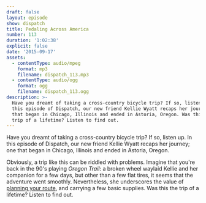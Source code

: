```yaml
---
draft: false 
layout: episode
show: dispatch
title: Pedaling Across America
number: 113
duration: '1:02:38'
explicit: false
date: '2015-09-17'
assets:
  - contentType: audio/mpeg
    format: mp3
    filename: dispatch_113.mp3
  - contentType: audio/ogg
    format: ogg
    filename: dispatch_113.ogg
description: >-
  Have you dreamt of taking a cross-country bicycle trip? If so, listen up. In
  this episode of Dispatch, our new friend Kellie Wyatt recaps her journey; one
  that began in Chicago, Illinois and ended in Astoria, Oregon. Was this the
  trip of a lifetime? Listen to find out.
---
```

Have you dreamt of taking a cross-country bicycle trip? If so, listen up. In this episode of Dispatch, our new friend Kellie Wyatt recaps her journey; one that began in Chicago, Illinois and ended in Astoria, Oregon.

Obviously, a trip like this can be riddled with problems. Imagine that you're back in the 90's playing *Oregon Trail*: a broken wheel waylaid Kellie and her companion for a few days, but other than a few flat tires, it seems that the adventure went smoothly. Nevertheless, she underscores the value of [planning your route](http://www.adventurecycling.org/routes-and-maps/adventure-cycling-route-network/transamerica-trail), and carrying a few basic supplies. Was this the trip of a lifetime? Listen to find out.
